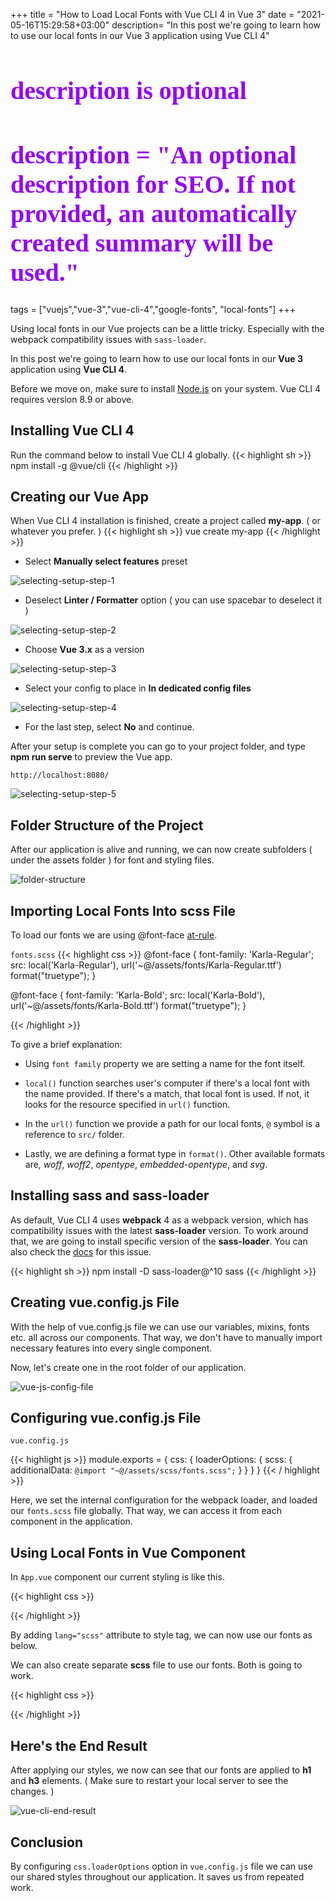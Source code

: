 +++
title = "How to Load Local Fonts with Vue CLI 4 in Vue 3"
date = "2021-05-16T15:29:58+03:00"
description= "In this post we're going to learn how to use our local fonts in our Vue 3 application using Vue CLI 4"

#
# description is optional
#
# description = "An optional description for SEO. If not provided, an automatically created summary will be used."

tags = ["vuejs","vue-3","vue-cli-4","google-fonts", "local-fonts"]
+++


Using local fonts in our Vue projects can be a little tricky. Especially with the webpack compatibility issues with `sass-loader`.

In this post we're going to learn how to use our local fonts in our **Vue 3** application using **Vue CLI 4**.

Before we move on, make sure to install [Node.js](https://nodejs.org/en/ "Node.js") on your system. Vue CLI 4 requires version 8.9 or above.

## Installing Vue CLI 4
Run the command below to install Vue CLI 4 globally.
{{< highlight sh >}}
npm install -g @vue/cli
{{< /highlight >}}

## Creating our Vue App
When Vue CLI 4 installation is finished, create a project called **my-app**. ( or whatever you prefer. )
{{< highlight sh >}}
vue create my-app
{{< /highlight >}}

- Select **Manually select features** preset

![selecting-setup-step-1](/images/vue-cli-4-fonts/vue-cli-setup-1.png)

- Deselect **Linter / Formatter** option ( you can use spacebar to deselect it )

![selecting-setup-step-2](/images/vue-cli-4-fonts/vue-cli-setup-2.png)

- Choose **Vue 3.x** as a version

![selecting-setup-step-3](/images/vue-cli-4-fonts/vue-cli-setup-3.png)

- Select your config to place in **In dedicated config files**

![selecting-setup-step-4](/images/vue-cli-4-fonts/vue-cli-setup-4.png)

- For the last step, select **No** and continue.

After your setup is complete you can go to your project folder, and type **npm run serve** to preview the Vue app. 

`http://localhost:8080/` 

![selecting-setup-step-5](/images/vue-cli-4-fonts/vue-cli-5.png)




## Folder Structure of the Project
After our application is alive and running, we can now create subfolders ( under the assets folder ) for font and styling files.

![folder-structure](/images/vue-cli-4-fonts/vue-cli-folder.png)

## Importing Local Fonts Into scss File
To load our fonts we are using @font-face [at-rule](https://developer.mozilla.org/en-US/docs/Web/CSS/At-rule).

`fonts.scss`
{{< highlight css >}}
@font-face {
  font-family: 'Karla-Regular';
  src: local('Karla-Regular'), url('~@/assets/fonts/Karla-Regular.ttf') format("truetype");
}

@font-face {
  font-family: 'Karla-Bold';
  src: local('Karla-Bold'), url('~@/assets/fonts/Karla-Bold.ttf') format("truetype");
}

{{< /highlight >}}

To give a brief explanation:
- Using `font family` property we are setting a name for the font itself.

- `local()` function searches user's computer if there's a local font with the name provided. If there's a match, that local font is used. If not, it looks for the resource specified in `url()` function.

- In the `url()` function we provide a path for our local fonts, `@` symbol is a reference to `src/` folder.

- Lastly, we are defining a format type in `format()`. Other available formats are, *woff*, *woff2*, *opentype*, *embedded-opentype*, and *svg*.



## Installing sass and sass-loader
As default, Vue CLI 4 uses **webpack** 4 as a webpack version, which has compatibility issues with the latest **sass-loader** version. To work around that, we are going to install specific version of the **sass-loader**. You can also check the [docs](https://cli.vuejs.org/guide/css.html#pre-processors) for this issue.


{{< highlight sh >}}
npm install -D sass-loader@^10 sass
{{< /highlight >}}



## Creating vue.config.js File
With the help of vue.config.js file we can use our variables, mixins, fonts etc. all across our components. That way, we don't have to manually import necessary features into every single component.

Now, let's create one in the root folder of our application.

![vue-js-config-file](/images/vue-cli-4-fonts/vue-cli-vue-config.png)


## Configuring vue.config.js File

`vue.config.js`

{{< highlight js >}}
module.exports = {
  css: {
    loaderOptions: {
      scss: {
        additionalData: `@import "~@/assets/scss/fonts.scss";`
      }
    }
  }
}
{{< / highlight >}}

Here, we set the internal configuration for the webpack loader, and loaded our  `fonts.scss` file globally. That way, we can access it from each component in the application.

## Using Local Fonts in Vue Component
In `App.vue` component our current styling is like this.

{{< highlight css >}}
<style>
#app {
  font-family: Avenir, Helvetica, Arial, sans-serif;
  -webkit-font-smoothing: antialiased;
  -moz-osx-font-smoothing: grayscale;
  text-align: center;
  color: #2c3e50;
  margin-top: 60px;
}

</style>

{{< /highlight >}}

By adding `lang="scss"` attribute to style tag, we can now use our fonts as below.

We can also create separate **scss** file to use our fonts. Both is going to work.

{{< highlight css >}}
<style lang="scss">
#app {
  font-family: Avenir, Helvetica, Arial, sans-serif;
  -webkit-font-smoothing: antialiased;
  -moz-osx-font-smoothing: grayscale;
  text-align: center;
  color: #2c3e50;
  margin-top: 60px;
}

h1 {
  font-family: 'Karla-Bold';
  font-size: 40px;
  color: #9403fc;
}

h3 {
  font-family: 'Karla-Regular';
  font-size: 30px;
  color: #07c9e3;
}
</style>

{{< /highlight >}}

## Here's the End Result

After applying our styles, we now can see that our fonts are applied to **h1** and **h3** elements.  ( Make sure to restart your local server to see the changes. )

![vue-cli-end-result](/images/vue-cli-4-fonts/vue-cli-end-result.png)


## Conclusion

By configuring `css.loaderOptions` option in `vue.config.js` file we can use our shared styles throughout our application. It saves us from repeated work.



